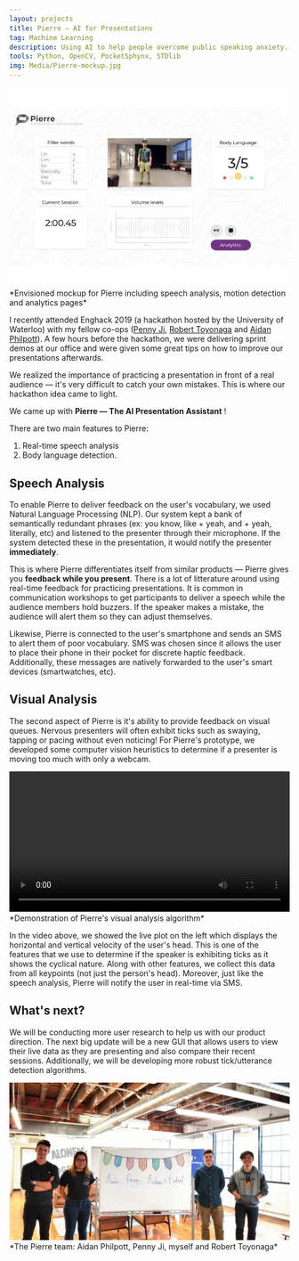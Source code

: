 ```yaml
---
layout: projects
title: Pierre — AI for Presentations
tag: Machine Learning
description: Using AI to help people overcome public speaking anxiety.
tools: Python, OpenCV, PocketSphynx, STDlib
img: Media/Pierre-mockup.jpg
---
```

<img src="/Media/Pierre-mockup.jpg">
*Envisioned mockup for Pierre including speech analysis, motion detection and analytics pages*

I recently attended Enghack 2019 (a hackathon hosted by the University of Waterloo) with my fellow co-ops (<a href="https://ca.linkedin.com/in/yipeng-penny-ji">Penny Ji</a>, <a href="https://ca.linkedin.com/in/robert-toyonaga-421176149">Robert Toyonaga</a> and <a href="https://aidanphilpott.com/">Aidan Philpott</a>). A few hours before the hackathon, we were delivering sprint demos at our office and were given some great tips on how to improve our presentations afterwards.

We realized the importance of practicing a presentation in front of a real audience — it's very difficult to catch your own mistakes. This is where our hackathon idea came to light. 

We came up with **Pierre — The AI Presentation Assistant** !

There are two main features to Pierre: 
1. Real-time speech analysis 
2. Body language detection.

## Speech Analysis
To enable Pierre to deliver feedback on the user's vocabulary, we used Natural Language Processing (NLP). Our system kept a bank of semantically redundant phrases (ex: you know, like + yeah, and + yeah, literally, etc) and listened to the presenter through their microphone. If the system detected these in the presentation, it would notify the presenter **immediately**. 

This is where Pierre differentiates itself from similar products — Pierre gives you **feedback while you present**. There is a lot of litterature around using real-time feedback for practicing presentations. It is common in communication workshops to get participants to deliver a speech while the audience members hold buzzers. If the speaker makes a mistake, the audience will alert them so they can adjust themselves.

Likewise, Pierre is connected to the user's smartphone and sends an SMS to alert them of poor vocabulary. SMS was chosen since it allows the user to place their phone in their pocket for discrete haptic feedback. Additionally, these messages are natively forwarded to the user's smart devices (smartwatches, etc).

## Visual Analysis
The second aspect of Pierre is it's ability to provide feedback on visual queues. Nervous presenters will often exhibit ticks such as swaying, tapping or pacing without even noticing! For Pierre's prototype, we developed some computer vision heuristics to determine if a presenter is moving too much with only a webcam.

<video controls src="/Media/pierre-vision.mp4" width="100%">
	Sorry, your browser doesn't support embedded videos.
</video>
*Demonstration of Pierre's visual analysis algorithm*

In the video above, we showed the live plot on the left which displays the horizontal and vertical velocity of the user's head. This is one of the features that we use to determine if the speaker is exhibiting ticks as it shows the cyclical nature. Along with other features, we collect this data from all keypoints (not just the person's head). Moreover, just like the speech analysis, Pierre will notify the user in real-time via SMS.

## What's next? 
We will be conducting more user research to help us with our product direction. The next big update will be a new GUI that allows users to view their live data as they are presenting and also compare their recent sessions. Additionally, we will be developing more robust tick/utterance detection algorithms.

<img src="/Media/pk-team.GIF">
*The Pierre team: Aidan Philpott, Penny Ji, myself and Robert Toyonaga*
